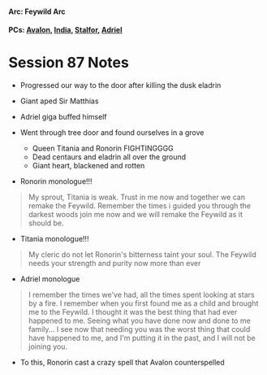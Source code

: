 #### Arc: Feywild Arc
#### PCs: [Avalon](PCs/Current/Avalon.md), [India](PCs/Current/India.md), [Stalfor](PCs/Current/Stalfor.md), [Adriel](PCs/Current/Adriel.md)

# Session 87 Notes
- Progressed our way to the door after killing the dusk eladrin
- Giant aped Sir Matthias
- Adriel giga buffed himself
- Went through tree door and found ourselves in a grove
	- Queen Titania and Ronorin FIGHTINGGGG
	- Dead centaurs and eladrin all over the ground
	- Giant heart, blackened and rotten

- Ronorin monologue!!!
> My sprout, Titania is weak. Trust in me now and together we can remake the Feywild. Remember the times i guided you through the darkest woods join me now and we will remake the Feywild as it should be.

- Titania monologue!!!
> My cleric do not let Ronorin's bitterness taint your soul. The Feywild needs your strength and purity now more than ever

- Adriel monologue
> I remember the times we've had, all the times spent looking at stars by a fire. I remember when you first found me as a child and brought me to the Feywild. I thought it was the best thing that had ever happened to me. Seeing what you have done now and done to me family... I see now that needing you was the worst thing that could have happened to me, and I'm putting it in the past, and I will not be joining you.

- To this, Ronorin cast a crazy spell that Avalon counterspelled